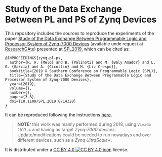 # Study of the Data Exchange Between PL and PS of Zynq Devices

This repository includes the sources to reproduce the experiments of the paper
[Study of the Data Exchange Between Programmable Logic and Processor System of Zynq-7000 Devices](https://ieeexplore.ieee.org/document/8714328)
(available unde request at [ResearchGAte](https://www.researchgate.net/publication/332705268_Study_of_the_Data_Exchange_Between_Programmable_Logic_and_Processor_System_of_Zynq-7000_Devices))
presented at [SPL2019](http://www.splconf.org/spl19/), which can be cited as:


```
@INPROCEEDINGS{zynq-pl-ps,
  author={R. A. {Melo} and B. {Valinoti} and M. {Baly Amador} and L. G. {García} and A. {Cicuttin} and M. {Liz Crespo}},
  booktitle={2019 X Southern Conference on Programmable Logic (SPL)},
  title={Study of the Data Exchange Between Programmable Logic and Processor System of Zynq-7000 Devices},
  year={2019},
  volume={},
  number={},
  pages={3-8},
  doi={10.1109/SPL.2019.8714328}
}
```

It can be reproduced following the instructions [here](instructions.md).

> **NOTE:** this work was mainly performed during 2018, using `Vivado 2017.4` and having as target *Zynq-7000 devices*.
> Update/modifications could be needed to run nowadays and over different devices, such as a *Zynq UltraScale+*.

It is distributed under a [CC BY 4.0 ![CC BY 4.0 icon](https://i.creativecommons.org/l/by/4.0/80x15.png)](https://creativecommons.org/licenses/by/4.0/) license.
